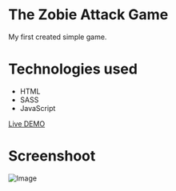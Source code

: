# The Zobie Attack Game
My first created simple game. 

# Technologies used
- HTML
- SASS
- JavaScript

[Live DEMO](https://dyminki.github.io/ZombieAttackGame/)

# Screenshoot

![Image](https://github.com/dyminki/ZombieAttactGame/blob/master/zombie.jpg)
#
